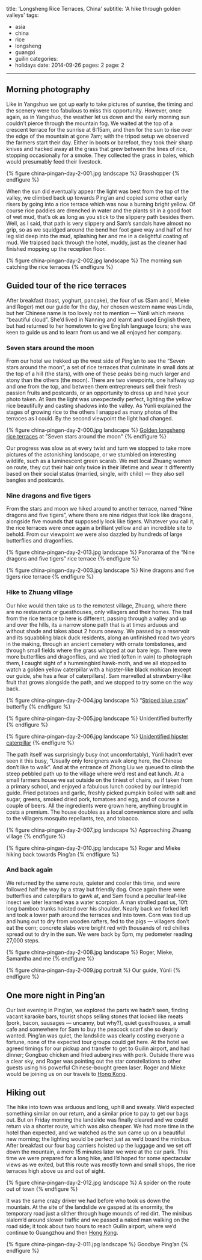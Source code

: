 title: 'Longsheng Rice Terraces, China'
subtitle: 'A hike through golden valleys'
tags:
  - asia
  - china
  - rice
  - longsheng
  - guangxi
  - guilin
categories:
  - holidays
date: 2014-09-26
pages: 2
page: 2
---

## Morning photography

Like in Yangshuo we got up early to take pictures of sunrise, the timing and the scenery were too fabulous to miss this opportunity. However, once again, as in Yangshuo, the weather let us down and the early morning sun couldn’t pierce through the mountain fog. We waited at the top of a crescent terrace for the sunrise at 6:15am, and then for the sun to rise over the edge of the mountain at gone 7am; with the tripod setup we observed the farmers start their day. Either in boots or barefoot, they took their sharp knives and hacked away at the grass that grew between the lines of rice, stopping occasionally for a smoke. They collected the grass in bales, which would presumably feed their livestock.

{% figure china-pingan-day-2-001.jpg landscape %}
Grasshopper
{% endfigure %}

When the sun did eventually appear the light was best from the top of the valley, we climbed back up towards Ping’an and copied some other early risers by going into a rice terrace which was now a burning bright yellow. Of course rice paddies are drenched in water and the plants sit in a good foot of wet mud, that’s ok as long as you stick to the slippery path besides them. Well, as I said, that path is very slippery and Sam’s sandals have almost no grip, so as we squidged around the bend her foot gave way and half of her leg slid deep into the mud, splashing her and me in a delightful coating of mud. We traipsed back through the hotel, muddy, just as the cleaner had finished mopping up the reception floor.

{% figure china-pingan-day-2-002.jpg landscape %}
The morning sun catching the rice terraces
{% endfigure %}

## Guided tour of the rice terraces

After breakfast (toast, yoghurt, pancake), the four of us (Sam and I, Mieke and Roger) met our guide for the day, her chosen western name was Linda, but her Chinese name is too lovely not to mention — Yúnli which means “beautiful cloud”. She’d lived in Nanning and learnt and used English there, but had returned to her hometown to give English language tours; she was keen to guide us and to learn from us and we all enjoyed her company.

### Seven stars around the moon

From our hotel we trekked up the west side of Ping’an to see the “Seven stars around the moon”, a set of rice terraces that culminate in small dots at the top of a hill (the stars), with one of these peaks being much larger and stony than the others (the moon). There are two viewpoints, one halfway up and one from the top, and between them entrepreneurs sell their fresh passion fruits and postcards, or an opportunity to dress up and have your photo taken. At 9am the light was unexpectedly perfect, lighting the yellow rice beautifully and casting shadows into the valley. As Yúnli explained the stages of growing rice to the others I snapped as many photos of the terraces as I could. By the second viewpoint the light had changed.

{% figure china-pingan-day-2-000.jpg landscape %}
[Golden longsheng rice terraces](https://500px.com/photo/87435759/golden-rice-terraces-by-paul-hayes) at "Seven stars around the moon"
{% endfigure %}

Our progress was slow as at every twist and turn we stopped to take more pictures of the astonishing landscape, or we stumbled on interesting wildlife, such as a luminescent green scarab. We met local Zhuang women on route, they cut their hair only twice in their lifetime and wear it differently based on their social status (married, single, with child) — they also sell bangles and postcards.

### Nine dragons and five tigers

From the stars and moon we hiked around to another terrace, named “Nine dragons and five tigers”, where there are nine ridges that look like dragons, alongside five mounds that supposedly look like tigers. Whatever you call it, the rice terraces were once again a brilliant yellow and an incredible site to behold. From our viewpoint we were also dazzled by hundreds of large butterflies and dragonflies.

{% figure china-pingan-day-2-013.jpg landscape %}
Panorama of the “Nine dragons and five tigers” rice terrace
{% endfigure %}

{% figure china-pingan-day-2-003.jpg landscape %}
Nine dragons and five tigers rice terrace
{% endfigure %}

### Hike to Zhuang village

Our hike would then take us to the remotest village, Zhuang, where there are no restaurants or guesthouses, only villagers and their homes. The trail from the rice terrace to here is different, passing through a valley and up and over the hills, its a narrow stone path that is at times arduous and without shade and takes about 2 hours oneway. We passed by a reservoir and its squabbling black duck residents, along an unfinished road two years in the making, through an ancient cemetery with ornate tombstones, and through small fields where the grass whipped at our bare legs. There were more butterflies and dragonflies, and we tried (often in vain) to photograph them, I caught sight of a hummingbird hawk-moth, and we all stopped to watch a golden yellow caterpillar with a hipster-like black mohican (except our guide, she has a fear of caterpillars). Sam marvelled at strawberry-like fruit that grows alongside the path, and we stopped to try some on the way back.

{% figure china-pingan-day-2-004.jpg landscape %}
“[Striped blue crow](http://www.projectnoah.org/spottings/876806003)” butterfly
{% endfigure %}

{% figure china-pingan-day-2-005.jpg landscape %}
Unidentified butterfly
{% endfigure %}

{% figure china-pingan-day-2-006.jpg landscape %}
[Unidentified hipster caterpillar](http://www.projectnoah.org/spottings/883136003)
{% endfigure %}

The path itself was surprisingly busy (not uncomfortably), Yúnli hadn’t ever seen it this busy, “Usually only foreigners walk along here, the Chinese don’t like to walk”. And at the entrance of Zhong Liu we queued to climb the steep pebbled path up to the village where we’d rest and eat lunch. At a small farmers house we sat outside on the tiniest of chairs, as if taken from a primary school, and enjoyed a fabulous lunch cooked by our intrepid guide. Fried potatoes and garlic, freshly picked pumpkin boiled with salt and sugar, greens, smoked dried pork, tomatoes and egg, and of course a couple of beers. All the ingredients were grown here, anything brought in costs a premium. The house doubles as a local convenience store and sells to the villagers mosquito repellants, tea, and tobacco.

{% figure china-pingan-day-2-007.jpg landscape %}
Approaching Zhuang village
{% endfigure %}

{% figure china-pingan-day-2-010.jpg landscape %}
Roger and Mieke hiking back towards Ping’an
{% endfigure %}

### And back again

We returned by the same route, quieter and cooler this time, and were followed half the way by a stray but friendly dog. Once again there were butterflies and caterpillars to gawk at, and Sam found a peculiar leaf-like insect we later learned was a water scorpion. A man strolled past us, 10ft long bamboo trunks hoisted over his shoulder. Nearly back we forked left and took a lower path around the terraces and into town. Corn was tied up and hung out to dry from wooden rafters, fed to the pigs — villagers don’t eat the corn; concrete slabs were bright red with thousands of red chillies spread out to dry in the sun. We were back by 5pm, my pedometer reading 27,000 steps.

{% figure china-pingan-day-2-008.jpg landscape %}
Roger, Mieke, Samantha and me
{% endfigure %}

{% figure china-pingan-day-2-009.jpg portrait %}
Our guide, Yúnli
{% endfigure %}

## One more night in Ping’an

Our last evening in Ping’an, we explored the parts we hadn’t seen, finding vacant karaoke bars, tourist shops selling stones that looked like meats (pork, bacon, sausages — uncanny, but why?), quiet guesthouses, a small cafe and somewhere for Sam to buy the peacock scarf she so dearly wanted. Ping’an was quiet, the landslide was clearly costing everyone a fortune, none of the expected tour groups could get here. At the hotel we agreed timings for our pickup and transfer to get to Guilin airport, and had dinner; Gongbao chicken and fried aubergines with pork. Outside there was a clear sky, and Roger was pointing out the star constellations to other guests using his powerful Chinese-bought green laser. Roger and Mieke would be joining us on our travels to [Hong Kong](/2014/09/hong-kong-china/).

## Hiking out

The hike into town was arduous and long, uphill and sweaty. We’d expected something similar on our return, and a similar price to pay to get our bags out. But on Friday morning the landslide was finally cleared and we could return via a shorter route, which was also cheaper. We had more time in the hotel than expected, and we watched as the sun came up on a beautiful new morning; the lighting would be perfect just as we’d board the minibus. After breakfast our four bag carriers hoisted up the luggage and we set off down the mountain, a mere 15 minutes later we were at the car park. This time we were prepared for a long hike, and I’d hoped for some spectacular views as we exited, but this route was mostly town and small shops, the rice terraces high above us and out of sight.

{% figure china-pingan-day-2-012.jpg landscape %}
A spider on the route out of town
{% endfigure %}

It was the same crazy driver we had before who took us down the mountain. At the site of the landslide we gasped at its enormity, the temporary road just a slither through huge mounds of red dirt. The minibus slalom’d around slower traffic and we passed a naked man walking on the road side; it took about two hours to reach Guilin airport, where we’d continue to Guangzhou and then [Hong Kong](/2014/09/hong-kong-china/).

{% figure china-pingan-day-2-011.jpg landscape %}
Goodbye Ping’an
{% endfigure %}
